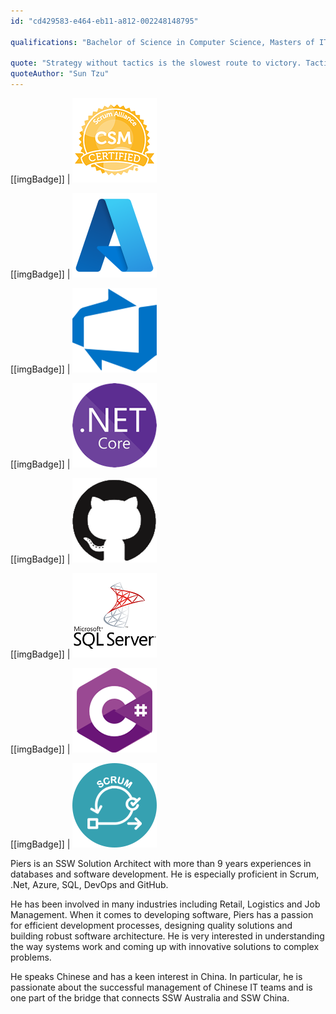 ```yaml
---
id: "cd429583-e464-eb11-a812-002248148795"

qualifications: "Bachelor of Science in Computer Science, Masters of IT Management (Executive), Certified ScrumMaster® (CSM®)"

quote: "Strategy without tactics is the slowest route to victory. Tactics without strategy is the noise before defeat."
quoteAuthor: "Sun Tzu"
---
```


[[imgBadge]]
| ![Certified Scrum Master](../badges/Certification-scrumalliance-master.png)

[[imgBadge]]
| ![azure-logo.png](../badges/Business-microsoft-azure.png)

[[imgBadge]]
| ![devops](../badges/Business-microsoft-azure-devops.png)

[[imgBadge]]
| ![dotnetcore.png](../badges/Developer-dotnet-core.png)

[[imgBadge]]
| ![dotnetcore.png](../badges/Developer-github.png)

[[imgBadge]]
| ![dotnetcore.png](../badges/Developer-sql-server.png)

[[imgBadge]]
| ![dotnetcore.png](../badges/Developer-c-sharp.png)

[[imgBadge]]
| ![dotnetcore.png](../badges/Business-scrum.png)

Piers is an SSW Solution Architect with more than 9 years experiences in databases and software development. He is especially proficient in Scrum, .Net, Azure, SQL, DevOps and GitHub.

He has been involved in many industries including Retail, Logistics and Job Management. When it comes to developing software, Piers has a passion for efficient development processes, designing quality solutions and building robust software architecture. He is very interested in understanding the way systems work and coming up with innovative solutions to complex problems.

He speaks Chinese and has a keen interest in China. In particular, he is passionate about the successful management of Chinese IT teams and is one part of the bridge that connects SSW Australia and SSW China.
